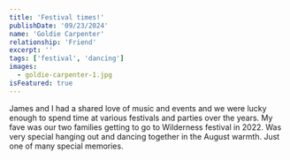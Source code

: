 ```yaml
---
title: 'Festival times!'
publishDate: '09/23/2024'
name: 'Goldie Carpenter'
relationship: 'Friend'
excerpt: ''
tags: ['festival', 'dancing']
images:
  - goldie-carpenter-1.jpg
isFeatured: true
---
```


James and I had a shared love of music and events and we were lucky enough to spend time at various festivals and parties over the years. My fave was our two families getting to go to Wilderness festival in 2022. Was very special hanging out and dancing together in the August warmth. Just one of many special memories.